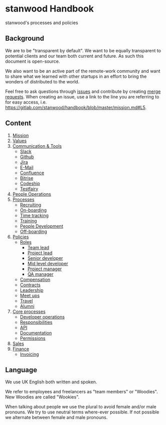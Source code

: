 # stanwood Handbook

stanwood's processes and policies

## Background

We are to be "transparent by default". We want to be equally transparent to potential clients and our team both current and future. As such this document is open-source.

We also want to be an active part of the remote-work community and want to share what we learned with other startups in an effort to bring the wonders of distributed to the world.

Feel free to ask questions through [issues](https://gitlab.com/stanwood/handbook/issues/new) and contribute by creating [merge requests](https://gitlab.com/stanwood/handbook/merge_requests/new). When creating an issue, use a link to the line you are referring to for easy access, i.e. 
https://gitlab.com/stanwood/handbook/blob/master/mission.md#L5.

## Content
1. [Mission](mission.md)
2. [Values](values.md)
3. [Communication & Tools](communication_and_tools)
	- [Slack](communication_and_tools/slack.md)
	- [Github](communication_and_tools/github.md)
	- [Jira](communication_and_tools/jira.md)
	- [E-Mail](communication_and_tools/e_mail.md)
	- [Confluence](communication_and_tools/confluence.md)
	- [Bitrise](communication_and_tools/bitrise.md)
	- [Codeship](communication_and_tools/codeship.md)
	- [Testfairy](communication_and_tools/testfairy.md)
4. [People Operations](people_operations)
5. [Processes](people_operations/processes)
	- [Recruiting](people_operations/processes/recruiting.md)
	- [On-boarding](people_operations/processes/on_boarding.md)
	- [Time tracking](people_operations/processes/time_tracking.md)
	- [Training](people_operations/processes/training.md)
	- [People Development](people_operations/processes/people_development.md)
	- [Off-boarding](people_operations/processes/off_boarding.md)
6. [Policies](people_operations/policies)
	- [Roles](people_operations/policies/roles)
		- [Team lead](people_operations/policies/roles/team_lead.md)
		- [Project lead](people_operations/policies/roles/project_lead.md)
		- [Senior developer](people_operations/policies/roles/senior_developer.md)
		- [Mid level developer](people_operations/policies/roles/mid_level_developer.md)
		- [Project manager](people_operations/policies/roles/project_manager.md)
		- [QA manager](people_operations/policies/roles/qa_manager.md)
	- [Compensation](people_operations/policies/compensation.md)
	- [Contracts](people_operations/policies/contracts.md)
	- [Leadership](people_operations/policies/leadership.md)
	- [Meet ups](people_operations/policies/meet_ups.md)
	- [Travel](people_operations/policies/travel.md)
	- [Alumni](people_operations/policies/alumni.md)
7. [Core processes](core_processes)
	- [Developer operations](core_processes/developer_operations.md)
	- [Responsibilities](core_processes/responsibilities.md)
	- [API](core_procsses/api.md)
	- [Documentation](core_processes/documentatio.mdn)
	- [Permissions](core_processes/permissions.md)
6. [Sales](sales)
7. [Finance](finance)
	- [Invoicing](finance/invoicing.md)

## Language

We use UK English both written and spoken. 

We refer to employees and freelancers as "team members" or "Woodies". New Woodies are called "Wookies".

When talking about people we use the plural to avoid female and/or male pronouns. We try to use neutral terms where-ever possible. If not possible we alternate between female and male pronouns. 